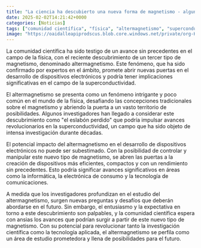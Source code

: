 ```yaml
---
title: "La ciencia ha descubierto una nueva forma de magnetismo - algunos creen que es 'el eslabón perdido' para la superconductividad"
date: 2025-02-02T14:21:42+0000
categories: [Noticias]
tags: ["comunidad científica", "física", "altermagnetismo", "superconductividad", "dispositivos electrónicos", "magnetismo", "superconductividad"]
image: "https://oaidalleapiprodscus.blob.core.windows.net/private/org-HKmKxpuNw3Y88lm4EBrIPq0n/user-ZwiCXOggLL8ZNNKE2g7rXFmV/img-sjs5rvkLO5eosOPC4IvxKCpe.png?st=2025-02-02T13%3A21%3A42Z&se=2025-02-02T15%3A21%3A42Z&sp=r&sv=2024-08-04&sr=b&rscd=inline&rsct=image/png&skoid=d505667d-d6c1-4a0a-bac7-5c84a87759f8&sktid=a48cca56-e6da-484e-a814-9c849652bcb3&skt=2025-02-02T00%3A26%3A12Z&ske=2025-02-03T00%3A26%3A12Z&sks=b&skv=2024-08-04&sig=9nEboK2LfqJIr%2BHSkrvtoEuFQq1L4Jh6Q0nQWe3uEsg%3D"
---
```


La comunidad científica ha sido testigo de un avance sin precedentes en el campo de la física, con el reciente descubrimiento de un tercer tipo de magnetismo, denominado altermagnetismo. Este fenómeno, que ha sido confirmado por expertos en el ámbito, promete abrir nuevas puertas en el desarrollo de dispositivos electrónicos y podría tener implicaciones significativas en el campo de la superconductividad. 

El altermagnetismo se presenta como un fenómeno intrigante y poco común en el mundo de la física, desafiando las concepciones tradicionales sobre el magnetismo y abriendo la puerta a un vasto territorio de posibilidades. Algunos investigadores han llegado a considerar este descubrimiento como "el eslabón perdido" que podría impulsar avances revolucionarios en la superconductividad, un campo que ha sido objeto de intensa investigación durante décadas.

El potencial impacto del altermagnetismo en el desarrollo de dispositivos electrónicos no puede ser subestimado. Con la posibilidad de controlar y manipular este nuevo tipo de magnetismo, se abren las puertas a la creación de dispositivos más eficientes, compactos y con un rendimiento sin precedentes. Esto podría significar avances significativos en áreas como la informática, la electrónica de consumo y la tecnología de comunicaciones.

A medida que los investigadores profundizan en el estudio del altermagnetismo, surgen nuevas preguntas y desafíos que deberán abordarse en el futuro. Sin embargo, el entusiasmo y la expectativa en torno a este descubrimiento son palpables, y la comunidad científica espera con ansias los avances que podrían surgir a partir de este nuevo tipo de magnetismo. Con su potencial para revolucionar tanto la investigación científica como la tecnología aplicada, el altermagnetismo se perfila como un área de estudio prometedora y llena de posibilidades para el futuro.
    